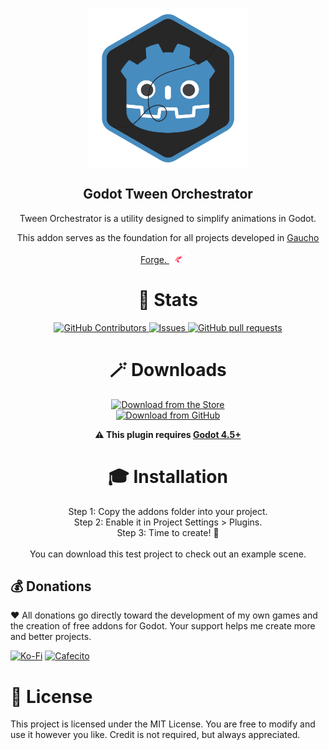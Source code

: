 <p align="center">
  <img width="256px" src="addons/tween_orchestrator/icon.png" align="center" alt="Godot Tween Orchestrator" />
  <h2 align="center">Godot Tween Orchestrator</h2>
  
  <p align="center">Tween Orchestrator is a utility designed to simplify animations in Godot.</p>
  <p align="center">This addon serves as the foundation for all projects developed in <a href="https://gauchoforge.com/">Gaucho Forge. <img src="logos/gaucho_forge_logo_transparent.png" alt="Gaucho Forge Logo" width="32" style="margin-right: 10px;" /></a></p>
</p>


<h1 align="center">🔎 Stats</h1>
<p align="center">
    <a href="https://github.com/darkalardev/Godot-Tween-Orchestrator/graphs/contributors">
      <img alt="GitHub Contributors" src="https://img.shields.io/github/contributors/darkalardev/Godot-Tween-Orchestrator" />
    </a>
    <a href="https://github.com/darkalardev/Godot-Tween-Orchestrator/issues">
      <img alt="Issues" src="https://img.shields.io/github/issues/darkalardev/Godot-Tween-Orchestrator?color=0088ff" />
    </a>
    <a href="https://github.com/darkalardev/Godot-Tween-Orchestrator/pulls">
      <img alt="GitHub pull requests" src="https://img.shields.io/github/issues-pr/darkalardev/Godot-Tween-Orchestrator?color=0088ff" />
    </a>
</p>

<h1 align="center">🪄​ Downloads</h1>
<div align="center">

[![Download from the Store](https://img.shields.io/badge/Download_from_the_Store-blue?style=for-the-badge&logo=godotengine&logoColor=white)](https://godotengine.org/asset-library/asset/4253)<br>
[![Download from GitHub](https://img.shields.io/badge/Download_from_GitHub-black?style=for-the-badge&logo=github&logoColor=white)](https://github.com/darkalardev/Godot-Tween-Orchestrator/releases)

<p align="center">
  <b>⚠️ This plugin requires <a href="https://godotengine.org/">Godot 4.5+</a></b>
</p>

</div>



<h1 align="center">🎓 Installation</h1>
<p align="center">
Step 1: Copy the addons folder into your project.<br>
Step 2: Enable it in Project Settings > Plugins.<br>
Step 3: Time to create! 🎉<br><br>
You can download this test project to check out an example scene.
</p>

## 💰 Donations
❤️​ All donations go directly toward the development of my own games and the creation of free addons for Godot. Your support helps me create more and better projects.<br>
  
[![Ko-Fi](https://img.shields.io/badge/Ko--fi-F16061?style=for-the-badge&logo=ko-fi&logoColor=white)](https://ko-fi.com/darkalardev) 
[![Cafecito](https://img.shields.io/badge/Cafecito-8FA2CC?style=for-the-badge&logoColor=white)](https://cafecito.app/darkalardev) 

# 📄​ License
This project is licensed under the MIT License. You are free to modify and use it however you like. Credit is not required, but always appreciated.
